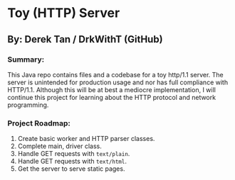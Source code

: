 # Toy (HTTP) Server
## By: Derek Tan / DrkWithT (GitHub)

### Summary:
This Java repo contains files and a codebase for a toy http/1.1 server. The server is unintended for production usage and nor has full compliance with HTTP/1.1. Although this will be at best a mediocre implementation, I will continue this project for learning about the HTTP protocol and network programming.

### Project Roadmap:
 1. Create basic worker and HTTP parser classes.
 2. Complete main, driver class.
 3. Handle GET requests with `text/plain`.
 4. Handle GET requests with `text/html`.
 5. Get the server to serve static pages.